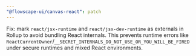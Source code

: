 ```yaml
---
"@flowscape-ui/canvas-react": patch
---
```


Fix: mark `react/jsx-runtime` and `react/jsx-dev-runtime` as externals in Rollup to avoid bundling React internals. This prevents runtime errors like `ReactCurrentOwner`/`__SECRET_INTERNALS_DO_NOT_USE_OR_YOU_WILL_BE_FIRED` under secure runtimes and mixed React environments.
